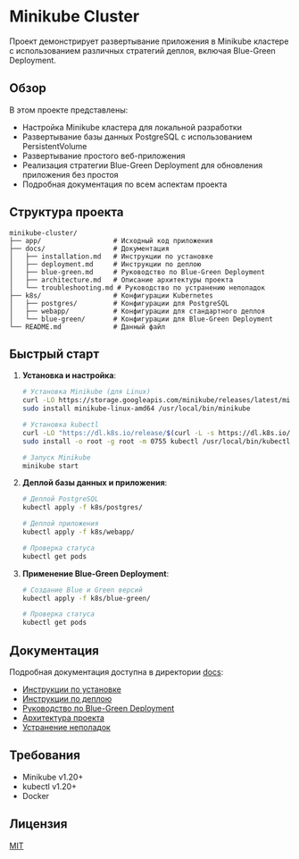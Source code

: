 # Minikube Cluster

Проект демонстрирует развертывание приложения в Minikube кластере с использованием различных стратегий деплоя, включая Blue-Green Deployment.

## Обзор

В этом проекте представлены:

- Настройка Minikube кластера для локальной разработки
- Развертывание базы данных PostgreSQL с использованием PersistentVolume
- Развертывание простого веб-приложения
- Реализация стратегии Blue-Green Deployment для обновления приложения без простоя
- Подробная документация по всем аспектам проекта

## Структура проекта

```
minikube-cluster/
├── app/                  # Исходный код приложения
├── docs/                 # Документация
│   ├── installation.md   # Инструкции по установке
│   ├── deployment.md     # Инструкции по деплою
│   ├── blue-green.md     # Руководство по Blue-Green Deployment
│   ├── architecture.md   # Описание архитектуры проекта
│   └── troubleshooting.md # Руководство по устранению неполадок
├── k8s/                  # Конфигурации Kubernetes
│   ├── postgres/         # Конфигурации для PostgreSQL
│   ├── webapp/           # Конфигурации для стандартного деплоя
│   └── blue-green/       # Конфигурации для Blue-Green Deployment
└── README.md             # Данный файл
```

## Быстрый старт

1. **Установка и настройка**:
   ```bash
   # Установка Minikube (для Linux)
   curl -LO https://storage.googleapis.com/minikube/releases/latest/minikube-linux-amd64
   sudo install minikube-linux-amd64 /usr/local/bin/minikube
   
   # Установка kubectl
   curl -LO "https://dl.k8s.io/release/$(curl -L -s https://dl.k8s.io/release/stable.txt)/bin/linux/amd64/kubectl"
   sudo install -o root -g root -m 0755 kubectl /usr/local/bin/kubectl
   
   # Запуск Minikube
   minikube start
   ```

2. **Деплой базы данных и приложения**:
   ```bash
   # Деплой PostgreSQL
   kubectl apply -f k8s/postgres/
   
   # Деплой приложения
   kubectl apply -f k8s/webapp/
   
   # Проверка статуса
   kubectl get pods
   ```

3. **Применение Blue-Green Deployment**:
   ```bash
   # Создание Blue и Green версий
   kubectl apply -f k8s/blue-green/
   
   # Проверка статуса
   kubectl get pods
   ```

## Документация

Подробная документация доступна в директории [docs](docs/):

- [Инструкции по установке](docs/installation.md)
- [Инструкции по деплою](docs/deployment.md)
- [Руководство по Blue-Green Deployment](docs/blue-green.md)
- [Архитектура проекта](docs/architecture.md)
- [Устранение неполадок](docs/troubleshooting.md)

## Требования

- Minikube v1.20+
- kubectl v1.20+
- Docker

## Лицензия

[MIT](LICENSE) 